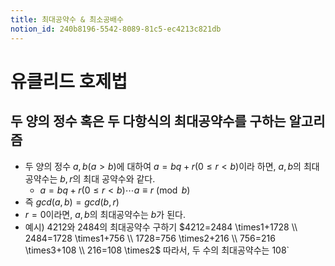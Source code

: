 ```yaml
---
title: 최대공약수 & 최소공배수
notion_id: 240b8196-5542-8089-81c5-ec4213c821db
---
```


# 유클리드 호제법


## 두 양의 정수 혹은 두 다항식의 최대공약수를 구하는 알고리즘

- 두 양의 정수 $a, b (a > b)$에 대하여 $a=bq+r(0\le r<b)$이라 하면, $a, b$의 최대공약수는 $b,r$의 최대 공약수와 같다.
    - $a=bq+r(0\le r<b) \cdots a \equiv r\pmod b$
- 즉 $gcd(a, b) = gcd(b, r)$
- $r=0$이라면, $a,b$의 최대공약수는 $b$가 된다.
- 예시) $4212$와 $2484$의 최대공약수 구하기
$4212=2484 \times1+1728 \\
2484=1728 \times1+756 \\
1728=756 \times2+216 \\
756=216 \times3+108 \\
216=108 \times2$
따라서, 두 수의 최대공약수는 108`
